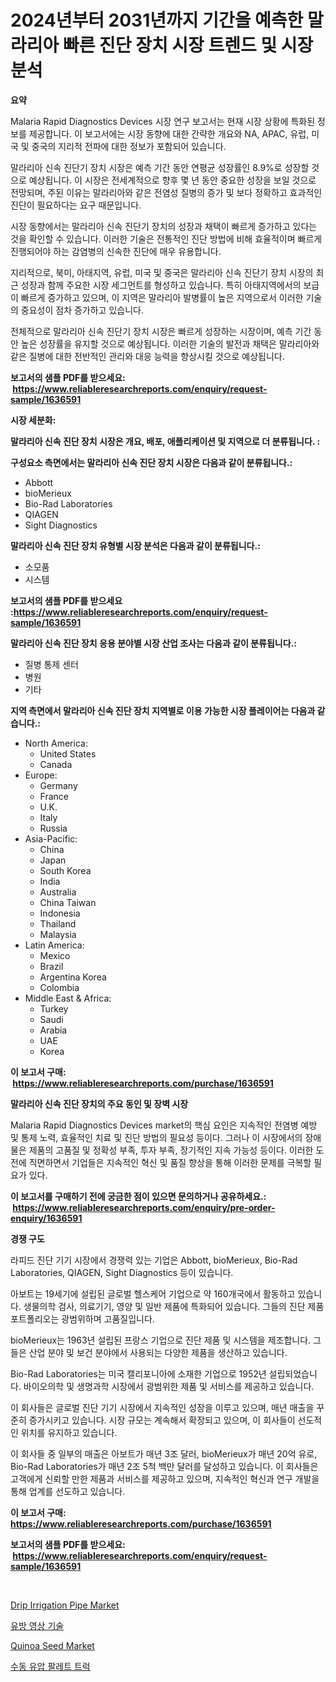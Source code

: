 <p><h1>2024년부터 2031년까지 기간을 예측한 말라리아 빠른 진단 장치 시장 트렌드 및 시장 분석</h1></p><p><strong>요약</strong></p>
<p><p>Malaria Rapid Diagnostics Devices 시장 연구 보고서는 현재 시장 상황에 특화된 정보를 제공합니다. 이 보고서에는 시장 동향에 대한 간략한 개요와 NA, APAC, 유럽, 미국 및 중국의 지리적 전파에 대한 정보가 포함되어 있습니다. </p><p>말라리아 신속 진단기 장치 시장은 예측 기간 동안 연평균 성장률인 8.9%로 성장할 것으로 예상됩니다. 이 시장은 전세계적으로 향후 몇 년 동안 중요한 성장을 보일 것으로 전망되며, 주된 이유는 말라리아와 같은 전염성 질병의 증가 및 보다 정확하고 효과적인 진단이 필요하다는 요구 때문입니다.</p><p>시장 동향에서는 말라리아 신속 진단기 장치의 성장과 채택이 빠르게 증가하고 있다는 것을 확인할 수 있습니다. 이러한 기술은 전통적인 진단 방법에 비해 효율적이며 빠르게 진행되어야 하는 감염병의 신속한 진단에 매우 유용합니다.</p><p>지리적으로, 북미, 아태지역, 유럽, 미국 및 중국은 말라리아 신속 진단기 장치 시장의 최근 성장과 함께 주요한 시장 세그먼트를 형성하고 있습니다. 특히 아태지역에서의 보급이 빠르게 증가하고 있으며, 이 지역은 말라리아 발병률이 높은 지역으로서 이러한 기술의 중요성이 점차 증가하고 있습니다.</p><p>전체적으로 말라리아 신속 진단기 장치 시장은 빠르게 성장하는 시장이며, 예측 기간 동안 높은 성장률을 유지할 것으로 예상됩니다. 이러한 기술의 발전과 채택은 말라리아와 같은 질병에 대한 전반적인 관리와 대응 능력을 향상시킬 것으로 예상됩니다.</p></p>
<p><strong>보고서의 샘플 PDF를 받으세요: &nbsp;<a href="https://www.reliableresearchreports.com/enquiry/request-sample/1636591">https://www.reliableresearchreports.com/enquiry/request-sample/1636591</a></strong></p>
<p><strong>시장 세분화:</strong></p>
<p><strong> 말라리아 신속 진단 장치 시장은 개요, 배포, 애플리케이션 및 지역으로 더 분류됩니다. :</strong></p>
<p><strong>구성요소 측면에서는 말라리아 신속 진단 장치 시장은 다음과 같이 분류됩니다.:</strong></p>
<p><ul><li>Abbott</li><li>bioMerieux</li><li>Bio-Rad Laboratories</li><li>QIAGEN</li><li>Sight Diagnostics</li></ul></p>
<p><strong> 말라리아 신속 진단 장치 유형별 시장 분석은 다음과 같이 분류됩니다.:</strong></p>
<p><ul><li>소모품</li><li>시스템</li></ul></p>
<p><strong>보고서의 샘플 PDF를 받으세요 :<a href="https://www.reliableresearchreports.com/enquiry/request-sample/1636591">https://www.reliableresearchreports.com/enquiry/request-sample/1636591</a></strong></p>
<p><strong> 말라리아 신속 진단 장치 응용 분야별 시장 산업 조사는 다음과 같이 분류됩니다.:</strong></p>
<p><ul><li>질병 통제 센터</li><li>병원</li><li>기타</li></ul></p>
<p><strong>지역 측면에서 말라리아 신속 진단 장치 지역별로 이용 가능한 시장 플레이어는 다음과 같습니다.:</strong></p>
<p><ul>
    <li>
        North America:
        <ul>
            <li>United States</li>
            <li>Canada</li>
        </ul>
    </li>
    <li>
        Europe:
        <ul>
            <li>Germany</li>
            <li>France</li>
            <li>U.K.</li>
            <li>Italy</li>
            <li>Russia</li>
        </ul>
    </li>
    <li>
        Asia-Pacific:
        <ul>
            <li>China</li>
            <li>Japan</li>
            <li>South Korea</li>
            <li>India</li>
            <li>Australia</li>
            <li>China Taiwan</li>
            <li>Indonesia</li>
            <li>Thailand</li>
            <li>Malaysia</li>
        </ul>
    </li>
    <li>
        Latin America:
        <ul>
            <li>Mexico</li>
            <li>Brazil</li>
            <li>Argentina Korea</li>
            <li>Colombia</li>
        </ul>
    </li>
    <li>
        Middle East & Africa:
        <ul>
            <li>Turkey</li>
            <li>Saudi</li>
            <li>Arabia</li>
            <li>UAE</li>
            <li>Korea</li>
        </ul>
    </li>
    </ul></p>
<p><strong>이 보고서 구매: &nbsp;<a href="https://www.reliableresearchreports.com/purchase/1636591">https://www.reliableresearchreports.com/purchase/1636591</a></strong></p>
<p><strong>말라리아 신속 진단 장치의 주요 동인 및 장벽 시장</strong></p>
<p><p>Malaria Rapid Diagnostics Devices market의 핵심 요인은 지속적인 전염병 예방 및 통제 노력, 효율적인 치료 및 진단 방법의 필요성 등이다. 그러나 이 시장에서의 장애물은 제품의 고품질 및 정확성 부족, 투자 부족, 장기적인 지속 가능성 등이다. 이러한 도전에 직면하면서 기업들은 지속적인 혁신 및 품질 향상을 통해 이러한 문제를 극복할 필요가 있다.</p></p>
<p><strong>이 보고서를 구매하기 전에 궁금한 점이 있으면 문의하거나 공유하세요.: &nbsp;<a href="https://www.reliableresearchreports.com/enquiry/pre-order-enquiry/1636591">https://www.reliableresearchreports.com/enquiry/pre-order-enquiry/1636591</a></strong></p>
<p><strong>경쟁 구도</strong></p>
<p><p>라피드 진단 기기 시장에서 경쟁력 있는 기업은 Abbott, bioMerieux, Bio-Rad Laboratories, QIAGEN, Sight Diagnostics 등이 있습니다. </p><p>아보트는 19세기에 설립된 글로벌 헬스케어 기업으로 약 160개국에서 활동하고 있습니다. 생물의학 검사, 의료기기, 영양 및 일반 제품에 특화되어 있습니다. 그들의 진단 제품 포트폴리오는 광범위하며 고품질입니다.</p><p>bioMerieux는 1963년 설립된 프랑스 기업으로 진단 제품 및 시스템을 제조합니다. 그들은 산업 분야 및 보건 분야에서 사용되는 다양한 제품을 생산하고 있습니다.</p><p>Bio-Rad Laboratories는 미국 캘리포니아에 소재한 기업으로 1952년 설립되었습니다. 바이오의학 및 생명과학 시장에서 광범위한 제품 및 서비스를 제공하고 있습니다.</p><p>이 회사들은 글로벌 진단 기기 시장에서 지속적인 성장을 이루고 있으며, 매년 매출을 꾸준히 증가시키고 있습니다. 시장 규모는 계속해서 확장되고 있으며, 이 회사들이 선도적인 위치를 유지하고 있습니다.</p><p>이 회사들 중 일부의 매출은 아보트가 매년 3조 달러, bioMerieux가 매년 20억 유로, Bio-Rad Laboratories가 매년 2조 5척 백만 달러를 달성하고 있습니다. 이 회사들은 고객에게 신뢰할 만한 제품과 서비스를 제공하고 있으며, 지속적인 혁신과 연구 개발을 통해 업계를 선도하고 있습니다.</p></p>
<p><strong>이 보고서 구매: &nbsp; <a href="https://www.reliableresearchreports.com/purchase/1636591">https://www.reliableresearchreports.com/purchase/1636591</a></strong></p>
<p><strong>보고서의 샘플 PDF를 받으세요: &nbsp;<a href="https://www.reliableresearchreports.com/enquiry/request-sample/1636591">https://www.reliableresearchreports.com/enquiry/request-sample/1636591</a></strong><strong></strong></p>
<p>&nbsp;</p>
<p><p><a href="https://issuu.com/reportprime-2/docs/drip-irrigation-pipe-market-size-2030.pptx">Drip Irrigation Pipe Market</a></p><p><a href="https://github.com/Hubertstyenger6685/Market-Research-Report-List-1/blob/main/75043297808.md">유방 영상 기술</a></p><p><a href="https://issuu.com/reportprime-2/docs/quinoa-seed-market-size-2030.pptx">Quinoa Seed Market</a></p><p><a href="https://github.com/hxzi07639916/Market-Research-Report-List-1/blob/main/82772087807.md">수동 유압 팔레트 트럭</a></p></p>